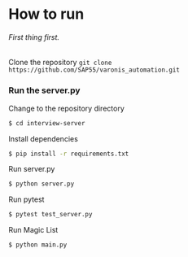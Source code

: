 # How to run

###### First thing first.
Clone the repository
`git clone https://github.com/SAP55/varonis_automation.git`

### Run the server.py
Change to the repository directory
```bash
$ cd interview-server
```

Install dependencies
```bash
$ pip install -r requirements.txt
```

Run server.py
```bash
$ python server.py
```

Run pytest
```bash
$ pytest test_server.py
```

Run Magic List
```bash
$ python main.py
```

